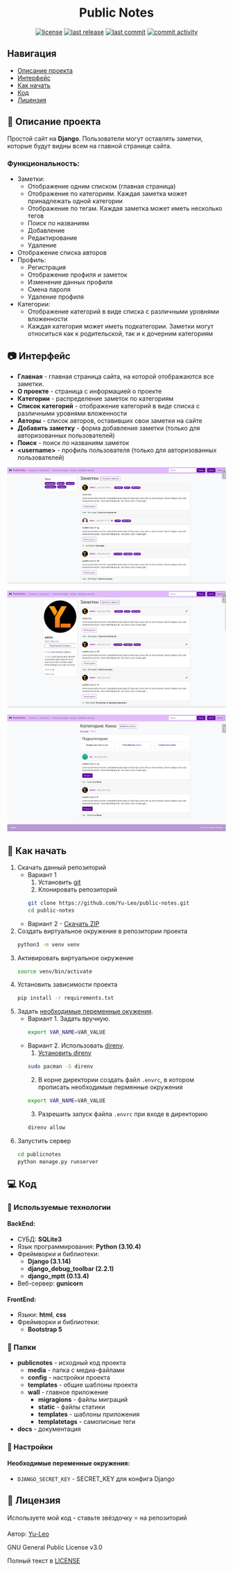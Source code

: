 <h1 align="center"> Public Notes </h1>

<p align="center">
  <a href="https://github.com/Yu-Leo/public-notes/blob/main/LICENSE" target="_blank"> <img alt="license" src="https://img.shields.io/github/license/Yu-Leo/public-notes?style=for-the-badge&labelColor=090909"></a>
  <a href="https://github.com/Yu-Leo/public-notes/releases/latest" target="_blank"> <img alt="last release" src="https://img.shields.io/github/v/release/Yu-Leo/public-notes?style=for-the-badge&labelColor=090909"></a>
  <a href="https://github.com/Yu-Leo/public-notes/commits/main" target="_blank"> <img alt="last commit" src="https://img.shields.io/github/last-commit/Yu-Leo/public-notes?style=for-the-badge&labelColor=090909"></a>
  <a href="https://github.com/Yu-Leo/public-notes/graphs/contributors" target="_blank"> <img alt="commit activity" src="https://img.shields.io/github/commit-activity/m/Yu-Leo/public-notes?style=for-the-badge&labelColor=090909"></a>
</p>

## Навигация

* [Описание проекта](#chapter-0)
* [Интерфейс](#chapter-1)
* [Как начать](#chapter-2)
* [Код](#chapter-3)
* [Лицензия](#chapter-5)

<a id="chapter-0"></a>

## :page_facing_up: Описание проекта

Простой сайт на **Django**. Пользователи могут оставлять заметки, которые будут видны всем на главной странице сайта.

### Функциональность:

- Заметки:
    - Отображение одним списком (главная страница)
    - Отображение по категориям. Каждая заметка может принадлежать одной категории
    - Отображение по тегам. Каждая заметка может иметь несколько тегов
    - Поиск по названиям
    - Добавление
    - Редактирование
    - Удаление
- Отображение списка авторов
- Профиль:
    - Регистрация
    - Отображение профиля и заметок
    - Изменение данных профиля
    - Смена пароля
    - Удаление профиля
- Категории:
    - Отображение категорий в виде списка с различными уровнями вложенности
    - Каждая категория может иметь подкатегории. Заметки могут относиться как к родительской, так и к дочерним
      категориям

<a id="chapter-1"></a>

## :camera: Интерфейс

- **Главная** - главная страница сайта, на которой отображаются все заметки.
- **О проекте** - страница с информацией о проекте
- **Категории** - распределение заметок по категориям
- **Список категорий** - отображение категорий в виде списка с различными уровнями вложенности
- **Авторы** - список авторов, оставивших свои заметки на сайте
- **Добавить заметку** - форма добавления заметки (только для авторизованных пользователей)
- **Поиск** - поиск по названиям заметок
- **\<username\>** - профиль пользователя (только для авторизованных пользователей)

![main_page](./docs/img/main_page.jpg)

![profile_page](./docs/img/profile_page.jpg)

![category_page](./docs/img/category_page.jpg)

<a id="chapter-2"></a>

## :hammer: Как начать

1. Скачать данный репозиторий
    * Вариант 1
        1. Установить [git](https://git-scm.com/download)
        2. Клонировать репозиторий
        ```bash
        git clone https://github.com/Yu-Leo/public-notes.git
        cd public-notes
        ```
    * Вариант 2 - [Скачать ZIP](https://github.com/Yu-Leo/public-notes/archive/refs/heads/main.zip)
2. Создать виртуальное окружение в репозитории проекта
    ```bash
    python3 -m venv venv
    ```
3. Активировать виртуальное окружение
    ```bash
    source venv/bin/activate
    ```
4. Установить зависимости проекта
    ```bash
    pip install -r requirements.txt
    ```
5. Задать [необходимые переменные окужения](#envvars).
    * Вариант 1.
      Задать вручную.
        ```bash
        export VAR_NAME=VAR_VALUE
        ```
    * Вариант 2.
      Использовать [direnv](https://direnv.net/).
        1. [Установить direnv](https://direnv.net/docs/installation.html)
        ```bash
        sudo pacman -S direnv
        ```
        2. В корне директории создать файл `.envrc`, в котором прописать необходимые перменные окружения
        ```bash
        export VAR_NAME=VAR_VALUE
        ```
        3. Разрешить запуск файла `.envrc` при входе в директорию
        ```bash
        direnv allow
        ```
6. Запустить сервер
    ```bash
    cd publicnotes
    python manage.py runserver
    ```

<a id="chapter-3"></a>

## :computer: Код

### :wrench: Используемые технологии

#### BackEnd:

- СУБД: **SQLite3**
- Язык программирования: **Python (3.10.4)**
- Фреймворки и библиотеки:
    - **Django (3.1.14)**
    - **django_debug_toolbar (2.2.1)**
    - **django_mptt (0.13.4)**
- Веб-сервер: **gunicorn**

#### FrontEnd:

- Языки: **html**, **css**
- Фреймворки и библиотеки:
    - **Bootstrap 5**

### :file_folder: Папки

- **publicnotes** - исходный код проекта
    - **media** - папка с медиа-файлами
    - **config** - настройки проекта
    - **templates** - общие шаблоны проекта
    - **wall** - главное приложение
        - **migragions** - файлы миграций
        - **static** - файлы статики
        - **templates** - шаблоны приложения
        - **templatetags** - самописные теги
- **docs** - документация

### :wrench: Настройки

<a id="envvars"></a>

#### Необходимые переменные окружения:

- `DJANGO_SECRET_KEY` - SECRET_KEY для конфига Django

<a id="chapter-5"></a>

## :open_hands: Лицензия

Используете мой код - ставьте звёздочку ⭐️ на репозиторий

Автор: [Yu-Leo](https://github.com/Yu-Leo)

GNU General Public License v3.0

Полный текст в [LICENSE](LICENSE)
